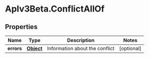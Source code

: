 # ApIv3Beta.ConflictAllOf

## Properties

Name | Type | Description | Notes
------------ | ------------- | ------------- | -------------
**errors** | [**Object**](.md) | Information about the conflict | [optional] 


